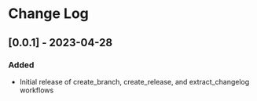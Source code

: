 # Change Log

## [0.0.1] - 2023-04-28

### Added

- Initial release of create_branch, create_release, and extract_changelog workflows
